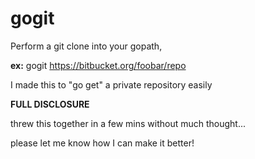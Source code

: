 # gogit
Perform a git clone into your gopath,

**ex:** gogit https://bitbucket.org/foobar/repo

I made this to "go get" a private repository easily

**FULL DISCLOSURE**

threw this together in a few mins without much thought...

please let me know how I can make it better!
